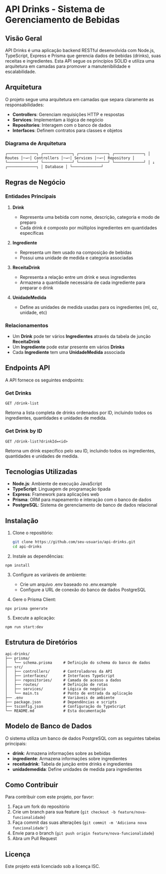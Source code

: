 # API Drinks - Sistema de Gerenciamento de Bebidas

## Visão Geral

API Drinks é uma aplicação backend RESTful desenvolvida com Node.js, TypeScript, Express e Prisma que gerencia dados de bebidas (drinks), suas receitas e ingredientes. Esta API segue os princípios SOLID e utiliza uma arquitetura em camadas para promover a manutenibilidade e escalabilidade.

## Arquitetura

O projeto segue uma arquitetura em camadas que separa claramente as responsabilidades:

- **Controllers**: Gerenciam requisições HTTP e respostas
- **Services**: Implementam a lógica de negócio
- **Repositories**: Interagem com o banco de dados
- **Interfaces**: Definem contratos para classes e objetos

### Diagrama de Arquitetura
```
┌─────────────┐ ┌─────────────┐ ┌─────────────┐ ┌─────────────┐ │ Routes │─→─│ Controllers │─→─│ Services │─→─│ Repository │ └─────────────┘ └─────────────┘ └─────────────┘ └─────────────┘ │ ↓ ┌─────────────┐ │ Database │ └─────────────┘
```

## Regras de Negócio

### Entidades Principais

1. **Drink**
   - Representa uma bebida com nome, descrição, categoria e modo de preparo
   - Cada drink é composto por múltiplos ingredientes em quantidades específicas

2. **Ingrediente**
   - Representa um item usado na composição de bebidas
   - Possui uma unidade de medida e categoria associadas

3. **ReceitaDrink**
   - Representa a relação entre um drink e seus ingredientes
   - Armazena a quantidade necessária de cada ingrediente para preparar o drink

4. **UnidadeMedida**
   - Define as unidades de medida usadas para os ingredientes (ml, oz, unidade, etc)

### Relacionamentos

- Um **Drink** pode ter vários **Ingredientes** através da tabela de junção **ReceitaDrink**
- Um **Ingrediente** pode estar presente em vários **Drinks**
- Cada **Ingrediente** tem uma **UnidadeMedida** associada

## Endpoints API

A API fornece os seguintes endpoints:

### Get Drinks
``` 
GET /drink-list
```

Retorna a lista completa de drinks ordenados por ID, incluindo todos os ingredientes, quantidades e unidades de medida.

### Get Drink by ID
```
GET /drink-list?drinkId=<id>
```


Retorna um drink específico pelo seu ID, incluindo todos os ingredientes, quantidades e unidades de medida.

## Tecnologias Utilizadas

- **Node.js**: Ambiente de execução JavaScript
- **TypeScript**: Linguagem de programação tipada
- **Express**: Framework para aplicações web
- **Prisma**: ORM para mapeamento e interação com o banco de dados
- **PostgreSQL**: Sistema de gerenciamento de banco de dados relacional

## Instalação

1. Clone o repositório:
   ```bash
   git clone https://github.com/seu-usuario/api-drinks.git
   cd api-drinks
   ```
2. Instale as dependências:
```
npm install
```
3. Configure as variáveis de ambiente:
    - Crie um arquivo .env baseado no .env.example
    - Configure a URL de conexão do banco de dados PostgreSQL

4. Gere o Prisma Client:
```
npx prisma generate
```
5. Execute a aplicação:
```
npm run start:dev
```

## Estrutura de Diretórios
```
api-drinks/
├── prisma/
│   └── schema.prisma     # Definição do schema do banco de dados
├── src/
│   ├── controllers/      # Controladores da API
│   ├── interfaces/       # Interfaces TypeScript
│   ├── repositories/     # Camada de acesso a dados
│   ├── routes/           # Definição de rotas
│   ├── services/         # Lógica de negócio
│   └── main.ts           # Ponto de entrada da aplicação
├── .env                  # Variáveis de ambiente
├── package.json          # Dependências e scripts
├── tsconfig.json         # Configuração do TypeScript
└── README.md             # Esta documentação
```
## Modelo de Banco de Dados

O sistema utiliza um banco de dados PostgreSQL com as seguintes tabelas principais:

- **drink**: Armazena informações sobre as bebidas
- **ingrediente**: Armazena informações sobre ingredientes
- **receitadrink**: Tabela de junção entre drinks e ingredientes
- **unidademedida**: Define unidades de medida para ingredientes

## Como Contribuir

Para contribuir com este projeto, por favor:

1. Faça um fork do repositório
2. Crie um branch para sua feature (`git checkout -b feature/nova-funcionalidade`)
3. Faça commit das suas alterações (`git commit -m 'Adiciona nova funcionalidade'`)
4. Envie para o branch (`git push origin feature/nova-funcionalidade`)
5. Abra um Pull Request

## Licença

Este projeto está licenciado sob a licença ISC.